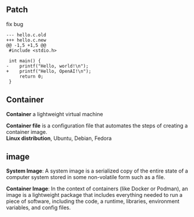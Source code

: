 ## Patch
fix bug
```
--- hello.c.old
+++ hello.c.new
@@ -1,5 +1,5 @@
 #include <stdio.h>

 int main() {
-    printf("Hello, world!\n");
+    printf("Hello, OpenAI!\n");
     return 0;
 }

```

## Container
**Container** a lightweight virtual machine 

**Container file** is a configuration file that automates the steps of creating a container image.  
**Linux distribution**, Ubuntu, Debian, Fedora


## image

**System Image**: A system image is a serialized copy of the entire state of a computer system stored in some non-volatile form such as a file.

**Container Image**: In the context of containers (like Docker or Podman), an image is a lightweight package that includes everything needed to run a piece of software, including the code, a runtime, libraries, environment variables, and config files.

